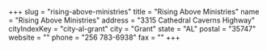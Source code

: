 +++
slug = "rising-above-ministries"
title = "Rising Above Ministries"
name = "Rising Above Ministries"
address = "3315 Cathedral Caverns Highway"
cityIndexKey = "city-al-grant"
city = "Grant"
state = "AL"
postal = "35747"
website = ""
phone = "256 783-6938"
fax = ""
+++

